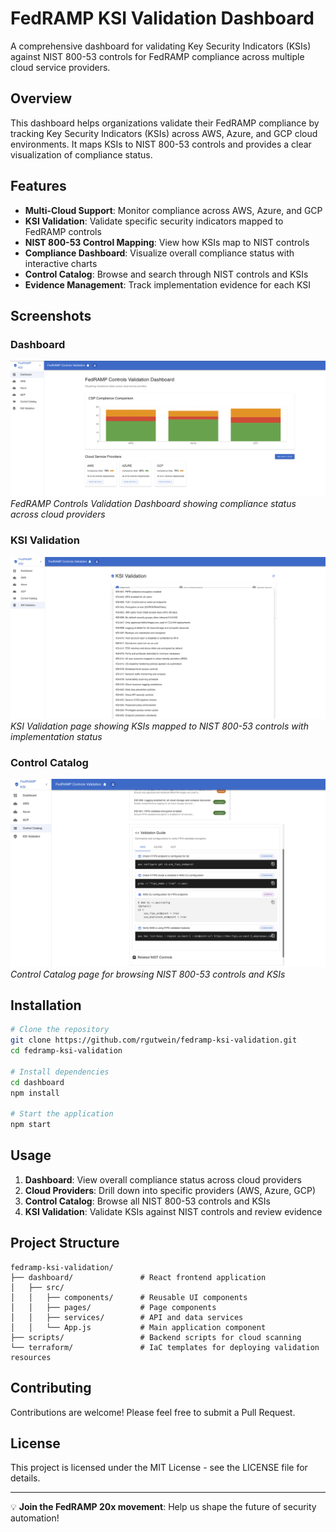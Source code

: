 # FedRAMP KSI Validation Dashboard

A comprehensive dashboard for validating Key Security Indicators (KSIs) against NIST 800-53 controls for FedRAMP compliance across multiple cloud service providers.

## Overview

This dashboard helps organizations validate their FedRAMP compliance by tracking Key Security Indicators (KSIs) across AWS, Azure, and GCP cloud environments. It maps KSIs to NIST 800-53 controls and provides a clear visualization of compliance status.

## Features

- **Multi-Cloud Support**: Monitor compliance across AWS, Azure, and GCP
- **KSI Validation**: Validate specific security indicators mapped to FedRAMP controls
- **NIST 800-53 Control Mapping**: View how KSIs map to NIST controls
- **Compliance Dashboard**: Visualize overall compliance status with interactive charts
- **Control Catalog**: Browse and search through NIST controls and KSIs
- **Evidence Management**: Track implementation evidence for each KSI

## Screenshots

### Dashboard
![Dashboard](https://github.com/rgutwein/fedramp-ksi-validation/raw/main/screenshots/dashboard.png)
*FedRAMP Controls Validation Dashboard showing compliance status across cloud providers*

### KSI Validation
![KSI Validation](https://github.com/rgutwein/fedramp-ksi-validation/raw/main/screenshots/ksi-validation.png)
*KSI Validation page showing KSIs mapped to NIST 800-53 controls with implementation status*

### Control Catalog
![Control Catalog](https://github.com/rgutwein/fedramp-ksi-validation/raw/main/screenshots/control-catalog.png)
*Control Catalog page for browsing NIST 800-53 controls and KSIs*

## Installation

```bash
# Clone the repository
git clone https://github.com/rgutwein/fedramp-ksi-validation.git
cd fedramp-ksi-validation

# Install dependencies
cd dashboard
npm install

# Start the application
npm start
```

## Usage

1. **Dashboard**: View overall compliance status across cloud providers
2. **Cloud Providers**: Drill down into specific providers (AWS, Azure, GCP)
3. **Control Catalog**: Browse all NIST 800-53 controls and KSIs
4. **KSI Validation**: Validate KSIs against NIST controls and review evidence

## Project Structure

```
fedramp-ksi-validation/
├── dashboard/               # React frontend application
│   ├── src/
│   │   ├── components/      # Reusable UI components
│   │   ├── pages/           # Page components
│   │   ├── services/        # API and data services
│   │   └── App.js           # Main application component
├── scripts/                 # Backend scripts for cloud scanning
└── terraform/               # IaC templates for deploying validation resources
```

## Contributing

Contributions are welcome! Please feel free to submit a Pull Request.

## License

This project is licensed under the MIT License - see the LICENSE file for details.

---
💡 **Join the FedRAMP 20x movement**: Help us shape the future of security automation!

